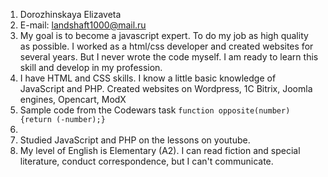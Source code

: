 1. Dorozhinskaya Elizaveta
1. E-mail: landshaft1000@mail.ru
1. My goal is to become a javascript expert. To do my job as high quality as possible. I worked as a html/css developer and created websites for several years. But I never wrote the code myself. I am ready to learn this skill and develop in my profession.
1. I have HTML and CSS skills. I know a little basic knowledge of JavaScript and PHP. Created websites on Wordpress, 1C Bitrix, Joomla engines, Opencart, ModX
1. Sample code from the Codewars task `function opposite(number) {return (-number);}`
1. 
1. Studied JavaScript and PHP on the lessons on youtube.
1. My level of English is Elementary (A2). I can read fiction and special literature, conduct correspondence, but I can't communicate.